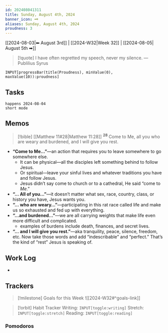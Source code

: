 ```yaml
---
id: 202408041311
title: Sunday, August 4th, 2024
banner_icon: 🗝️
aliases: Sunday, August 4th, 2024
proudness: 3
---
```


[[2024-08-03|⬅ August 3rd]] | [[2024-W32|Week 32]] | [[2024-08-05| August 5th ➡]]

> [!quote] I have often regretted my speech, never my silence.
> — Publilius Syrus

```meta-bind
INPUT[progressBar(title(Proudness), minValue(0), maxValue(10)):proudness]
```

## Tasks

```tasks
happens 2024-08-04
short mode
```

## Memos

>[!bible] [[Matthew 11#28|Matthew 11:28]]
<sup>**28** </sup> Come to Me, all you who are weary and burdened, and I will give you rest. 

- **“Come to Me…”**—an action that requires you to leave somewhere to go somewhere else.
	- It can be physical—all the disciples left something behind to follow Jesus.
	- Or spiritual—leave your sinful lives and whatever traditions you have and follow Jesus.
	- Jesus didn’t say come to church or to a cathedral, He said “come to *Me*.”
- **“… All of you…”**—it doesn’t matter what sex, race, country, class, or history you have, Jesus wants you.
- **“… who are weary…”**—participating in this rat race called life and make us so exhausted and fed up with everything.
- **“…and burdened…”**—we are all carrying weights that make life even more difficult and complicated.
	- examples of burdens include death, finances, and secret lives.
- **“… and I will give you rest.”**—aka tranquility, peace, silence, freedom, etc. Now take those words and add “indescribable” and “perfect.” That’s the kind of “rest” Jesus is speaking of.

## Work Log

- 

## Trackers

> [!milestone] Goals for this Week
> ![[2024-W32#^goals-link]]

> [!orbit] Habit Tracker
> Writing: `INPUT[toggle:writing]` Stretch: `INPUT[toggle:stretch]` Reading: `INPUT[toggle:reading]`

### Pomodoros
